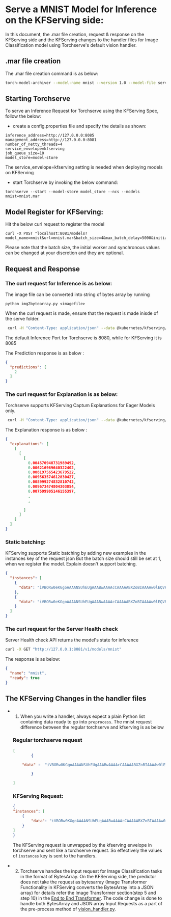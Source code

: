 # Serve a MNIST Model for Inference on the KFServing side:

In this document, the .mar file creation, request & response on the KFServing side and the KFServing changes to the handler files for Image Classification model using Torchserve's default vision handler.

## .mar file creation

The .mar file creation command is as below:
```bash
torch-model-archiver --model-name mnist --version 1.0 --model-file serve/examples/image_classifier/mnist/mnist.py --serialized-file serve/examples/image_classifier/mnist/mnist_cnn.pt --handler  serve/examples/image_classifier/mnist/mnist_handler.py
```

## Starting Torchserve 
To serve an Inference Request for Torchserve using the KFServing Spec, follow the below:

* create a config.properties file and specify the details as shown:
```
inference_address=http://127.0.0.0:8085
management_address=http://127.0.0.0:8081
number_of_netty_threads=4
service_envelope=kfserving
job_queue_size=10
model_store=model-store
```
The service_envelope=kfserving setting is needed when deploying models on KFServing

* start Torchserve by invoking the below command:
```
torchserve --start --model-store model_store --ncs --models mnist=mnist.mar

```

## Model Register for KFServing:

Hit the below curl request to register the model

```
curl -X POST "localhost:8081/models?model_name=mnist&url=mnist.mar&batch_size=4&max_batch_delay=5000&initial_workers=3&synchronous=true"
```
Please note that the batch size, the initial worker and synchronous values can be changed at your discretion and they are optional.

## Request and Response

### The curl request for Inference is as below:

The image file can be converted into string of bytes array by running
  
``` 
python img2bytearray.py <imagefile>
```

When the curl request is made, ensure that the request is made inisde of the serve folder.
```bash
 curl -H "Content-Type: application/json" --data @kubernetes/kfserving/kf_request_json/mnist.json http://127.0.0.1:8085/v1/models/mnist:predict
```
The default Inference Port for Torchserve is 8080, while for KFServing it is 8085

The Prediction response is as below :

```json
{
  "predictions": [
    2
  ]
}
```


### The curl request for Explanation is as below:

Torchserve supports KFServing Captum Explanations for Eager Models only.

```bash
 curl -H "Content-Type: application/json" --data @kubernetes/kfserving/kf_request_json/mnist.json http://127.0.0.1:8085/v1/models/mnist:explain
```

The Explanation response is as below :

```json
{
  "explanations": [
    [
      [
        [
          0.004570948731989492,
          0.006216969640322402,
          0.008197565423679522,
          0.009563574612830427,
          0.008999274832810742,
          0.009673474804303854,
          0.007599905146155397,
          ,
          ,

        ]
      ]
    ]
  ]
}
```

### Static batching:

KFServing supports Static batching by adding new examples in the instances key of the request json
But the batch size should still be set at 1, when we register the model. Explain doesn't support batching.


```json
{
  "instances": [
    {
      "data": "iVBORw0eKGgoAAAANSUhEUgAAABwAAAAcCAAAAABXZoBIAAAAw0lEQVR4nGNgGFggVVj4/y8Q2GOR83n+58/fP0DwcSqmpNN7oOTJw6f+/H2pjUU2JCSEk0EWqN0cl828e/FIxvz9/9cCh1zS5z9/G9mwyzl/+PNnKQ45nyNAr9ThMHQ/UG4tDofuB4bQIhz6fIBenMWJQ+7Vn7+zeLCbKXv6z59NOPQVgsIcW4QA9YFi6wNQLrKwsBebW/68DJ388Nun5XFocrqvIFH59+XhBAxThTfeB0r+vP/QHbuDCgr2JmOXoSsAAKK7bU3vISS4AAAAAElFTkSuQmCC"
    },
    {
      "data": "iVBORw0eKGgoAAAANSUhEUgAAABwAAAAcCAAAAABXZoBIAAAAw0lEQVR4nGNgGFggVVj4/y8Q2GOR83n+58/fP0DwcSqmpNN7oOTJw6f+/H2pjUU2JCSEk0EWqN0cl828e/FIxvz9/9cCh1zS5z9/G9mwyzl/+PNnKQ45nyNAr9ThMHQ/UG4tDofuB4bQIhz6fIBenMWJQ+7Vn7+zeLCbKXv6z59NOPQVgsIcW4QA9YFi6wNQLrKwsBebW/68DJ388Nun5XFocrqvIFH59+XhBAxThTfeB0r+vP/QHbuDCgr2JmOXoSsAAKK7bU3vISS4AAAAAElFTkSuQmCC"
    }
  ]
}
```

### The curl request for the Server Health check 

Server Health check API returns the model's state for inference

```bash
curl -X GET "http://127.0.0.1:8081/v1/models/mnist"
```

The response is as below:

```json
{
  "name": "mnist",
  "ready": true
}
```

## The KFServing Changes in the handler files


* 1)  When you write a handler, always expect a plain Python list containing data ready to go into `preprocess`.
The mnist request difference between the regular torchserve and kfserving is as below

	### Regular torchserve request

	```json
	[
			{

		"data" :  "iVBORw0KGgoAAAANSUhEUgAAABwAAAAcCAAAAABXZoBIAAAAw0lEQVR4nGNgGFggVVj4/y8Q2GOR83n+58/fP0DwcSqmpNN7oOTJw6f+/H2pjUU2JCSEk0EWqN0cl828e/FIxvz9/9cCh1zS5z9/G9mwyzl/+PNnKQ45nyNAr9ThMHQ/UG4tDofuB4bQIhz6fIBenMWJQ+7Vn7+zeLCbKXv6z59NOPQVgsIcW4QA9YFi6wNQLrKwsBebW/68DJ388Nun5XFocrqvIFH59+XhBAxThTfeB0r+vP/QHbuDCgr2JmOXoSsAAKK7bU3vISS4AAAAAElFTkSuQmCC"

			}

	]	
	```

	### KFServing Request:

	```json
	{
	"instances": [
		{
			"data": "iVBORw0KGgoAAAANSUhEUgAAABwAAAAcCAAAAABXZoBIAAAAw0lEQVR4nGNgGFggVVj4/y8Q2GOR83n+58/fP0DwcSqmpNN7oOTJw6f+/H2pjUU2JCSEk0EWqN0cl828e/FIxvz9/9cCh1zS5z9/G9mwyzl/+PNnKQ45nyNAr9ThMHQ/UG4tDofuB4bQIhz6fIBenMWJQ+7Vn7+zeLCbKXv6z59NOPQVgsIcW4QA9YFi6wNQLrKwsBebW/68DJ388Nun5XFocrqvIFH59+XhBAxThTfeB0r+vP/QHbuDCgr2JmOXoSsAAKK7bU3vISS4AAAAAElFTkSuQmCC"
		}
	]
	}
	```

	The KFServing request is unwrapped by the kfserving envelope in torchserve  and sent like a torchserve request. So effectively the values of  `instances`  key is sent to the handlers.


* 2) Torchserve handles the input request for Image Classification tasks in the format of BytesArray. On the KFServing side, the predictor does not take the request as bytesarray (Image Transformer Functionality in KFServing converts the BytesArray into a JSON array) for details refer the Image Transformer section(step 5 and step 10) in the [End to End Transformer](https://github.com/pytorch/serve/blob/master/kubernetes/kfserving/README.md). The code change is done to handle both BytesArray and JSON array Input Requests as a part of the pre-process method of [vision_handler.py](https://github.com/pytorch/serve/blob/master/ts/torch_handler/vision_handler.py).
